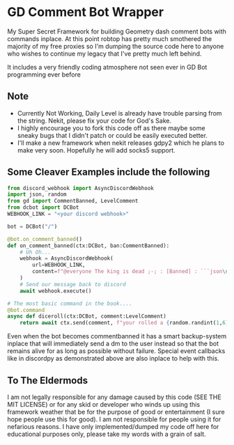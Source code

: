 # GD Comment Bot Wrapper
My Super Secret Framework for building Geometry dash comment bots with commands inplace.
At this point robtop has pretty much smothered the majority of my free proxies so I'm dumping 
the source code here to anyone who wishes to continue my legacy that I've pretty much left behind.

It includes a very friendly coding atmosphere not seen ever in GD Bot programming ever before

## Note
- Currently Not Working, Daily Level is already have trouble parsing from the string. Nekit, please fix your code for God's Sake.
- I highly encourage you to fork this code off as there maybe some sneaky bugs that I didn't patch or 
could be easily executed better.
- I'll make a new framework when nekit releases gdpy2 which he plans to make very soon. Hopefully he will add socks5 support. 

## Some Cleaver Examples include the following
```py
from discord_webhook import AsyncDiscordWebhook
import json, random
from gd import CommentBanned, LevelComment
from dcbot import DCBot
WEBHOOK_LINK = "<your discord webhook>"

bot = DCBot("/")

@bot.on_comment_banned()
def on_comment_banned(ctx:DCBot, ban:CommentBanned):
    # Uh Oh...
    webhook = AsyncDiscordWebhook(
        url=WEBHOOK_LINK,
        content=f"@everyone The king is dead ;-; : [Banned] : ```json\n{json.loads(ban.__dict__)}```"
    )
    # Send our message back to discord
    await webhook.execute()

# The most basic command in the book....
@bot.command
async def diceroll(ctx:DCBot, comment:LevelComment)
    return await ctx.send(comment, f"your rolled a {random.randint(1,6)}")
```

Even when the bot becomes commentbanned it has a smart backup-system inplace that will immediately send a 
dm to the user instead so that the bot remains alive for as long as possible without failure. Special event callbacks like in discordpy as demonstrated above are also inplace to help with this.


## To The Eldermods
I am not legally responsible for any damage caused by this code (SEE THE MIT LICENSE) or for any skid or developer who winds up using this framework
weather that be for the purpose of good or entertainment (I sure hope people use this for good). I am not responsible for people 
using it for nefarious reasons. I have only implemented/dumped my code off here for educational purposes only, please take my words with a grain of salt.

